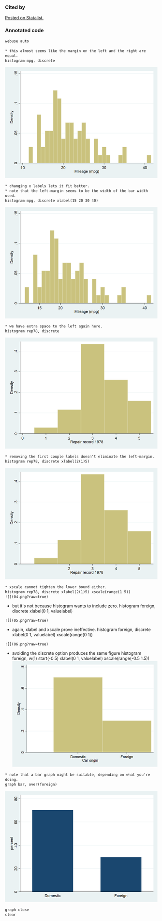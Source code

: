 ### Cited by

[Posted on Statalist.](https://www.statalist.org/forums/forum/general-stata-discussion/general/1463756-histogram-unequal-margins-question-where-the-bars-begin-on-the-left?p=1709960#post1709960)

### Annotated code

```
webuse auto

* this almost seems like the margin on the left and the right are equal.
histogram mpg, discrete
```
![](00.png?raw=true)

```
* changing x labels lets it fit better.
* note that the left-margin seems to be the width of the bar width used.
histogram mpg, discrete xlabel(15 20 30 40)
```
![](01.png?raw=true)

```
* we have extra space to the left again here.
histogram rep78, discrete
```
![](02.png?raw=true)

```
* removing the first couple labels doesn't eliminate the left-margin.
histogram rep78, discrete xlabel(2(1)5)
```
![](03.png?raw=true)

```
* xscale cannot tighten the lower bound either.
histogram rep78, discrete xlabel(2(1)5) xscale(range(1 5))
![](04.png?raw=true)
```
* but it's not because histogram wants to include zero.
histogram foreign, discrete xlabel(0 1, valuelabel)
```
![](05.png?raw=true)

```
* again, xlabel and xscale prove ineffective.
histogram foreign, discrete xlabel(0 1, valuelabel) xscale(range(0 1))
```
![](06.png?raw=true)

```
* avoiding the discrete option produces the same figure
histogram foreign, w(1) start(-0.5) xlabel(0 1, valuelabel) xscale(range(-0.5 1.5))
![](07.png?raw=true)

```
* note that a bar graph might be suitable, depending on what you're doing.
graph bar, over(foreign)
```
![](08.png?raw=true)

```
graph close
clear
```

